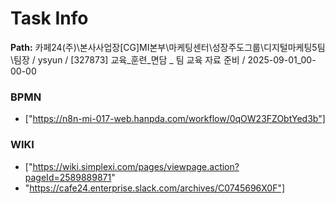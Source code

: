 # Task Info

**Path:** 카페24(주)\본사사업장\[CG]MI본부\마케팅센터\성장주도그룹\디지털마케팅5팀\팀장 / ysyun / [327873] 교육_훈련_면담 _ 팀 교육 자료 준비 / 2025-09-01_00-00-00

### BPMN
- ["https://n8n-mi-017-web.hanpda.com/workflow/0qOW23FZObtYed3b"]

### WIKI
- ["https://wiki.simplexi.com/pages/viewpage.action?pageId=2589889871"
- "https://cafe24.enterprise.slack.com/archives/C0745696X0F"]


